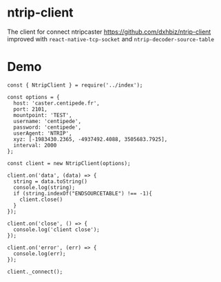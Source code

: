 # ntrip-client
The client for connect ntripcaster https://github.com/dxhbiz/ntrip-client improved with `react-native-tcp-socket` and `ntrip-decoder-source-table`

# Demo
```
const { NtripClient } = require('../index');

const options = {
  host: 'caster.centipede.fr',
  port: 2101,
  mountpoint: 'TEST',
  username: 'centipede',
  password: 'centipede',
  userAgent: 'NTRIP',
  xyz: [-1983430.2365, -4937492.4088, 3505683.7925],
  interval: 2000
};

const client = new NtripClient(options);

client.on('data', (data) => {
  string = data.toString()
  console.log(string);
  if (string.indexOf("ENDSOURCETABLE") !== -1){
    client.close()
  }
});

client.on('close', () => {
  console.log('client close');
});

client.on('error', (err) => {
  console.log(err);
});

client._connect();
```